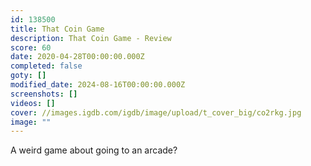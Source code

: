 ```yaml
---
id: 138500
title: That Coin Game
description: That Coin Game - Review
score: 60
date: 2020-04-28T00:00:00.000Z
completed: false
goty: []
modified_date: 2024-08-16T00:00:00.000Z
screenshots: []
videos: []
cover: //images.igdb.com/igdb/image/upload/t_cover_big/co2rkg.jpg
image: ""
---
```

A weird game about going to an arcade?